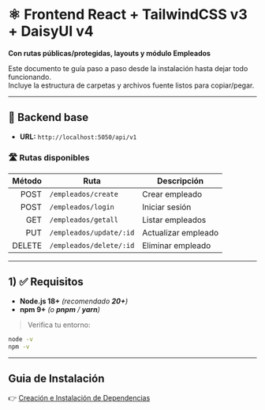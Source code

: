 # ⚛️ Frontend React + TailwindCSS v3 + DaisyUI v4  
**Con rutas públicas/protegidas, layouts y módulo Empleados**

Este documento te guía paso a paso desde la instalación hasta dejar todo funcionando.  
Incluye la estructura de carpetas y archivos fuente listos para copiar/pegar.

---

## 🔗 Backend base
- **URL:** `http://localhost:5050/api/v1`

### 🛣️ Rutas disponibles
| Método | Ruta                          | Descripción                  |
|-------:|-------------------------------|------------------------------|
| POST   | `/empleados/create`           | Crear empleado               |
| POST   | `/empleados/login`            | Iniciar sesión               |
| GET    | `/empleados/getall`           | Listar empleados             |
| PUT    | `/empleados/update/:id`       | Actualizar empleado          |
| DELETE | `/empleados/delete/:id`       | Eliminar empleado            |

---

## 1) ✅ Requisitos

- **Node.js 18+** *(recomendado **20+**)*
- **npm 9+** *(o **pnpm** / **yarn**)*

> Verifica tu entorno:
```bash
node -v
npm -v
```

---

## Guia de Instalación

👉 [Creación e Instalación de Dependencias](./Instalacion/Dependencias.md)